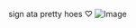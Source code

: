 sign ata pretty hoes ♡
![Image](https://github.com/user-attachments/assets/6be831ff-1671-426e-b3a1-12ae748addee)
